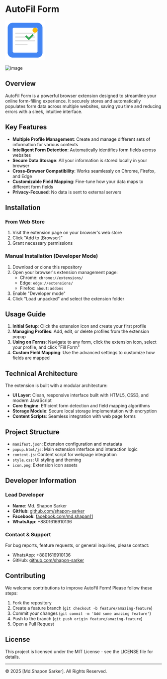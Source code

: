 # AutoFil Form

![AutoFil Form Logo](./icon.png)

<img width="333" height="608" alt="image" src="https://github.com/user-attachments/assets/feb6c6d2-b087-4ccb-998b-f13e5c1d50ac" />


## Overview

AutoFil Form is a powerful browser extension designed to streamline your online form-filling experience. It securely stores and automatically populates form data across multiple websites, saving you time and reducing errors with a sleek, intuitive interface.

## Key Features

- **Multiple Profile Management**: Create and manage different sets of information for various contexts
- **Intelligent Form Detection**: Automatically identifies form fields across websites
- **Secure Data Storage**: All your information is stored locally in your browser
- **Cross-Browser Compatibility**: Works seamlessly on Chrome, Firefox, and Edge
- **Customizable Field Mapping**: Fine-tune how your data maps to different form fields
- **Privacy-Focused**: No data is sent to external servers

## Installation

### From Web Store
1. Visit the extension page on your browser's web store
2. Click "Add to [Browser]"
3. Grant necessary permissions

### Manual Installation (Developer Mode)
1. Download or clone this repository
2. Open your browser's extension management page:
   - Chrome: `chrome://extensions/`
   - Edge: `edge://extensions/`
   - Firefox: `about:addons`
3. Enable "Developer mode"
4. Click "Load unpacked" and select the extension folder

## Usage Guide

1. **Initial Setup**: Click the extension icon and create your first profile
2. **Managing Profiles**: Add, edit, or delete profiles from the extension popup
3. **Using on Forms**: Navigate to any form, click the extension icon, select your profile, and click "Fill Form"
4. **Custom Field Mapping**: Use the advanced settings to customize how fields are mapped

## Technical Architecture

The extension is built with a modular architecture:

- **UI Layer**: Clean, responsive interface built with HTML5, CSS3, and modern JavaScript
- **Core Engine**: Efficient form detection and field mapping algorithms
- **Storage Module**: Secure local storage implementation with encryption
- **Content Scripts**: Seamless integration with web page forms

## Project Structure

- `manifest.json`: Extension configuration and metadata
- `popup.html/js`: Main extension interface and interaction logic
- `content.js`: Content script for webpage integration
- `style.css`: UI styling and theming
- `icon.png`: Extension icon assets

## Developer Information

### Lead Developer
- **Name**: Md. Shapon Sarker
- **GitHub**: [github.com/shapon-sarker](https://github.com/shapon-sarker)
- **Facebook**: [facebook.com/md.shapan11](https://www.facebook.com/md.shapan11/)
- **WhatsApp**: +8801616910136

### Contact & Support
For bug reports, feature requests, or general inquiries, please contact:
- WhatsApp: +8801616910136
- GitHub: [github.com/shapon-sarker](https://github.com/shapon-sarker)

## Contributing

We welcome contributions to improve AutoFil Form! Please follow these steps:

1. Fork the repository
2. Create a feature branch (`git checkout -b feature/amazing-feature`)
3. Commit your changes (`git commit -m 'Add some amazing feature'`)
4. Push to the branch (`git push origin feature/amazing-feature`)
5. Open a Pull Request

## License

This project is licensed under the MIT License - see the LICENSE file for details.

---


© 2025 [Md.Shapon Sarker]. All Rights Reserved.
